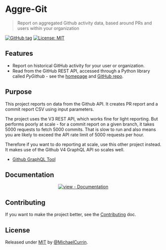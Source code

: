 # Aggre-Git
> Report on aggregated Github activity data, based around PRs and users within your organization

[![GitHub tag](https://img.shields.io/github/tag/MichaelCurrin/aggre-git)](https://github.com/MichaelCurrin/aggre-git/tags/)
[![License: MIT](https://img.shields.io/badge/License-MIT-blue.svg)](#license)


## Features

- Report on historical GitHub activity for your user or organization. 
- Read from the GitHub REST API, accessed through a Python library called _PyGithub_ - see the [homepage](https://pygithub.readthedocs.io/en/latest/introduction.html) and [GitHub repo](https://github.com/PyGithub/PyGithub).


## Purpose

This project reports on data from the Github API. It creates PR report and a commit report CSV using input parameters.

The project uses the V3 REST API, which works fine for light reporting. But performs poorly at scale - for a commit report on a given branch, it takes 5000 requests to fetch 5000 commits. That is slow to run and also means you are likely to exceed the API rate limit of 5000 requests per hour.

Therefore if you want to do reporting at scale, use this other project instead. It makes use of the Github V4 GraphQL API so scales well.

- [Github GraphQL Tool](https://github.com/MichaelCurrin/github-graphql-tool)


## Documentation

<div align="center">
  
[![view - Documentation](https://img.shields.io/badge/view-Documentation-blue?style=for-the-badge)](/docs/)

</div>


## Contributing

If you want to make the project better, see the [Contributing](/CONTRIBUTING.md) doc.



## License

Released under [MIT](/LICENSE) by [@MichaelCurrin](https://github.com/MichaelCurrin).

